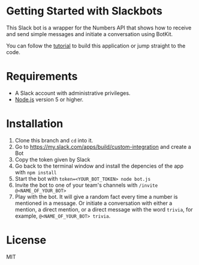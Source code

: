 # Getting Started with Slackbots

This Slack bot is a wrapper for the Numbers API that shows how to receive and send simple messages and initiate a conversation using BotKit.

You can follow the [tutorial](https://www.sitepoint.com/premium/courses/slack-bots-2936/lesson/1/step/1) to build this application or jump straight to the code.

# Requirements
- A Slack account with administrative privileges.
- [Node.js](https://nodejs.org/en/download/) version 5 or higher.

# Installation
1. Clone this branch and `cd` into it.
2. Go to https://my.slack.com/apps/build/custom-integration and create a Bot
3. Copy the token given by Slack
4. Go back to the terminal window and install the depencies of the app with `npm install`
4. Start the bot with `token=<YOUR_BOT_TOKEN> node bot.js`
5. Invite the bot to one of your team's channels with `/invite @<NAME_OF_YOUR_BOT>`
6. Play with the bot. It will give a random fact every time a number is mentioned in a message. Or initiate a conversation with either a mention, a direct mention, or a direct message with the word `trivia`, for example, `@<NAME_OF_YOUR_BOT> trivia`.

# License
MIT

